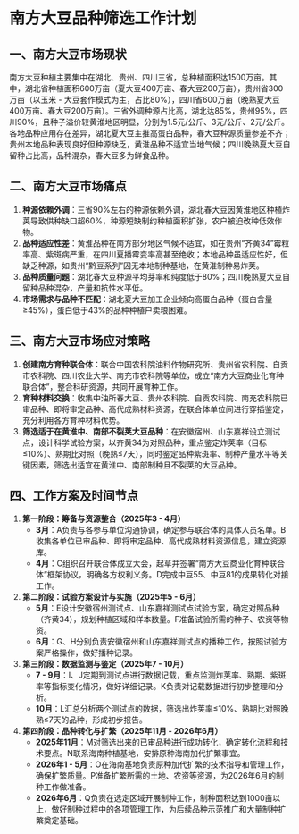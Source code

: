 # 南方大豆品种筛选工作计划
## 一、南方大豆市场现状
南方大豆种植主要集中在湖北、贵州、四川三省，总种植面积达1500万亩。其中，湖北省种植面积600万亩（夏大豆400万亩、春大豆200万亩），贵州省300万亩（以玉米 - 大豆套作模式为主，占比80%），四川省600万亩（晚熟夏大豆400万亩、春大豆200万亩）。三省外调种源占比高，湖北达85%，贵州95%，四川90%，且种子溢价较黄淮地区明显，分别为1.5元/公斤、3元/公斤、2元/公斤。各地品种应用存在差异，湖北夏大豆主推高蛋白品种，春大豆种源质量参差不齐；贵州本地品种表现良好但种源缺乏，黄淮品种不适宜当地气候；四川晚熟夏大豆自留种占比高，品种混杂，春大豆多为鲜食品种。

## 二、南方大豆市场痛点
1. **种源依赖外调**：三省90%左右的种源依赖外调，湖北春大豆因黄淮地区种植炸荚导致供种缺口超60%，种源短缺制约种植面积扩张，农户被迫改种低效作物。
2. **品种适应性差**：黄淮品种在南方部分地区气候不适宜，如在贵州“齐黄34”霉粒率高、紫斑病严重，在四川夏播霉变率高甚至绝收；本地品种虽适应性好，但缺乏种源，如贵州“黔豆系列”因无本地制种基地，在黄淮制种易炸荚。
3. **品种质量问题**：湖北春大豆种源平均芽率和纯度低于80%；四川晚熟夏大豆自留种品种混杂，产量和抗性水平低。
4. **市场需求与品种不匹配**：湖北夏大豆加工企业倾向高蛋白品种（蛋白含量≥45%），蛋白低于43%的品种种植户卖粮困难。

## 三、南方大豆市场应对策略
1. **创建南方育种联合体**：联合中国农科院油料作物研究所、贵州省农科院、自贡市农科院、四川农业大学、南充市农科院等单位，成立“南方大豆商业化育种联合体”，整合科研资源，共同开展育种工作。
2. **育种材料交换**：收集中油所春大豆、贵州农科院、自贡农科院、南充农科院已审品种、即将审定品种、高代成熟材料资源，在联合体单位间进行穿插鉴定，充分利用各方育种材料优势。
3. **筛选适于在黄淮中、南部不裂荚大豆品种**：在安徽宿州、山东嘉祥设立测试点，设计科学试验方案，以齐黄34为对照品种，重点鉴定炸荚率（目标≤10%）、熟期比对照（晚熟≤7天），同时鉴定品种紫斑率、制种产量水平等关键因素，筛选出适宜在黄淮中、南部制种且不裂荚的大豆品种。

## 四、工作方案及时间节点
1. **第一阶段：筹备与资源整合（2025年3 - 4月）**
    - **3月**：A负责与各参与单位沟通协调，确定参与联合体的具体人员名单。B收集各单位已审品种、即将审定品种、高代成熟材料资源信息，建立资源库。
    - **4月**：C组织召开联合体成立大会，起草并签署“南方大豆商业化育种联合体”框架协议，明确各方权利义务。D完成中豆55、中豆81的成果转化对接工作。
2. **第二阶段：试验方案设计与实施（2025年5 - 6月）**
    - **5月**：E设计安徽宿州测试点、山东嘉祥测试点试验方案，确定对照品种（齐黄34），规划种植区域和样本数量。F准备试验所需的种子、农资等物资。
    - **6月**：G、H分别负责安徽宿州和山东嘉祥测试点的播种工作，按照试验方案严格操作，做好播种记录。
3. **第三阶段：数据监测与鉴定（2025年7 - 10月）**
    - **7 - 9月**：I、J定期到测试点进行数据记载，重点监测炸荚率、熟期、紫斑率等指标变化情况，做好详细记录。K负责对记载数据进行初步整理和分析。
    - **10月**：L汇总分析两个测试点的数据，筛选出炸荚率≤10%、熟期比对照晚熟≤7天的品种，形成初步报告。
4. **第四阶段：品种转化与扩繁（2025年11月 - 2026年6月）**
    - **2025年11月**：M对筛选出来的已审品种进行成功转化，确定转化流程和技术要点。N联系海南种植基地，安排原种海南加代扩繁事宜。
    - **2026年1 - 5月**：O在海南基地负责原种加代扩繁的技术指导和管理工作，确保扩繁质量。P准备扩繁所需的土地、农资等资源，为2026年6月的制种工作做准备。
    - **2026年6月**：Q负责在选定区域开展制种工作，制种面积达到1000亩以上，做好制种过程中的各项管理工作，为后续品种示范推广和大量制种扩繁奠定基础。 